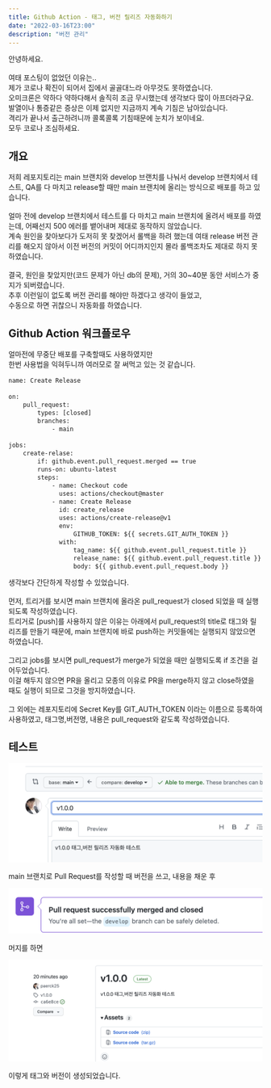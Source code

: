 ```yaml
---
title: Github Action - 태그, 버전 릴리즈 자동화하기
date: "2022-03-16T23:00"
description: "버전 관리"
---
```


안녕하세요.<br>
<br>
여태 포스팅이 없었던 이유는..<br>
제가 코로나 확진이 되어서 집에서 골골대느라 아무것도 못하였습니다.<br>
오미크론은 약하다 약하다해서 솔직히 조금 무시했는데 생각보다 많이 아프더라구요.<br>
발열이나 통증같은 증상은 이제 없지만 지금까지 계속 기침은 남아있습니다.<br>
격리가 끝나서 출근하려니까 콜록콜록 기침때문에 눈치가 보이네요. <br>
모두 코로나 조심하세요.<br>

## 개요

저희 레포지토리는 main 브랜치와 develop 브랜치를 나눠서 develop 브랜치에서 테스트, QA를 다 마치고 release할 때만 main 브랜치에 올리는 방식으로 배포를 하고 있습니다.<br>
<br>
얼마 전에 develop 브랜치에서 테스트를 다 마치고 main 브랜치에 올려서 배포를 하였는데, 어째선지 500 에러를 뱉어내며 제대로 동작하지 않았습니다.<br>
계속 원인을 찾아보다가 도저히 못 찾겠어서 롤백을 하려 했는데 여태 release 버전 관리를 해오지 않아서 이전 버전의 커밋이 어디까지인지 몰라 롤백조차도 제대로 하지 못하였습니다.<br>
<br>
결국, 원인을 찾았지만(코드 문제가 아닌 db의 문제), 거의 30~40분 동안 서비스가 중지가 되버렸습니다.<br>
추후 이런일이 없도록 버전 관리를 해야만 하겠다고 생각이 들었고,<br>
수동으로 하면 귀찮으니 자동화를 하였습니다.

## Github Action 워크플로우

얼마전에 무중단 배포를 구축할때도 사용하였지만<br>
한번 사용법을 익혀두니까 여러모로 잘 써먹고 있는 것 같습니다.

```
name: Create Release

on:
    pull_request:
        types: [closed]
        branches:
            - main

jobs:
    create-relase:
        if: github.event.pull_request.merged == true
        runs-on: ubuntu-latest
        steps:
            - name: Checkout code
              uses: actions/checkout@master
            - name: Create Release
              id: create_release
              uses: actions/create-release@v1
              env:
                  GITHUB_TOKEN: ${{ secrets.GIT_AUTH_TOKEN }}
              with:
                  tag_name: ${{ github.event.pull_request.title }}
                  release_name: ${{ github.event.pull_request.title }}
                  body: ${{ github.event.pull_request.body }}

```

생각보다 간단하게 작성할 수 있었습니다.<br>
<br>
먼저, 트리거를 보시면 main 브랜치에 올라온 pull_request가 closed 되었을 때 실행되도록 작성하였습니다.<br>
트리거로 [push]를 사용하지 않은 이유는 아래에서 pull_request의 title로 태그와 릴리즈를 만들기 때문에, main 브랜치에 바로 push하는 커밋들에는 실행되지 않았으면 하였습니다.<br>
<br>
그리고 jobs를 보시면 pull_request가 merge가 되었을 때만 실행되도록 if 조건을 걸어두었습니다.<br>
이걸 해두지 않으면 PR을 올리고 모종의 이유로 PR을 merge하지 않고 close하였을 때도 실행이 되므로 그것을 방지하였습니다.<br>
<br>
그 외에는 레포지토리에 Secret Key를 GIT_AUTH_TOKEN 이라는 이름으로 등록하여 사용하였고, 태그명,버전명, 내용은 pull_request와 같도록 작성하였습니다.

## 테스트

![pr_title](./images/pr_title.png)

main 브랜치로 Pull Request를 작성할 때 버전을 쓰고, 내용을 채운 후

![pr_merge](./images/pr_merge.png)

머지를 하면

![done](./images/done.png)

이렇게 태그와 버전이 생성되었습니다.
<br>
<br>
